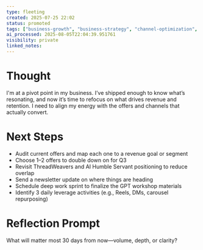```yaml
---
type: fleeting
created: 2025-07-25 22:02
status: promoted
tags: ["business-growth", "business-strategy", "channel-optimization", "customer-retention", "daily-leverage-activities", "deep-work", "deep-work-sprint", "energy-leverage"]
ai_processed: 2025-08-05T22:04:39.951761
visibility: private
linked_notes: 
---
```

# Thought
I'm at a pivot point in my business. I’ve shipped enough to know what’s resonating, and now it’s time to refocus on what drives revenue and retention. I need to align my energy with the offers and channels that actually convert.

# Next Steps
- Audit current offers and map each one to a revenue goal or segment
- Choose 1–2 offers to double down on for Q3
- Revisit ThreadWeavers and AI Humble Servant positioning to reduce overlap
- Send a newsletter update on where things are heading
- Schedule deep work sprint to finalize the GPT workshop materials
- Identify 3 daily leverage activities (e.g., Reels, DMs, carousel repurposing)

# Reflection Prompt
What will matter most 30 days from now—volume, depth, or clarity?
